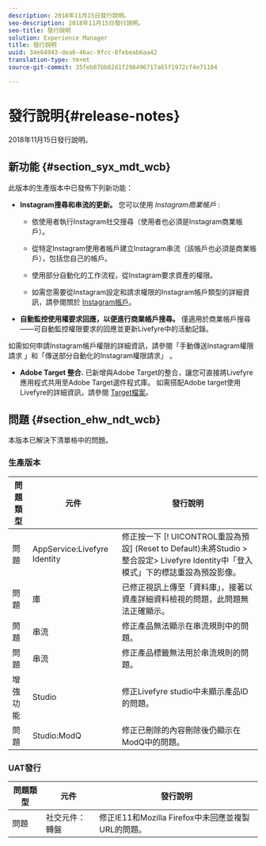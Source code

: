 ```yaml
---
description: 2018年11月15日發行說明。
seo-description: 2018年11月15日發行說明。
seo-title: 發行說明
solution: Experience Manager
title: 發行說明
uuid: 34e64943-dea6-46ac-9fcc-8febeab6aa42
translation-type: tm+mt
source-git-commit: 35feb87bb82d1f298496717a65f1972cf4e71104

---
```



# 發行說明{#release-notes}

2018年11月15日發行說明。

## 新功能 {#section_syx_mdt_wcb}

此版本的生產版本中已發佈下列新功能：

* **Instagram搜尋和串流的更新。** 您可以使用 *Instagram商業帳戶* :

   * 依使用者執行Instagram社交搜尋（使用者也必須是Instagram商業帳戶）。

   * 從特定Instagram使用者帳戶建立Instagram串流（該帳戶也必須是商業帳戶），包括您自己的帳戶。

   * 使用部分自動化的工作流程，從Instagram要求資產的權限。

   * 如需您需要從Instagram設定和請求權限的Instagram帳戶類型的詳細資訊，請參閱關於 [Instagram帳戶](/help/using/c-users-creating-accounts-with-studio-access/t-configure-social-accout-instagram/c-about-instagram-accounts.md)。

* **自動監控使用權要求回應，以便進行商業帳戶搜尋。** 僅適用於商業帳戶搜尋——可自動監控權限要求的回應並更新Livefyre中的活動記錄。

如需如何申請Instagram帳戶權限的詳細資訊，請參閱「手動傳送Instagram權限請求 [](/help/using/c-how-requesting-rights-works/c-send-instagram-manual-rights-request.md) 」和「傳送部分自動化的Instagram權限請求」 [](/help/using/c-how-requesting-rights-works/c-send-an-instagram-rights-request-from-the-library.md)。

* **Adobe Target 整合.** 已新增與Adobe Target的整合，讓您可直接將Livefyre應用程式共用至Adobe Target選件程式庫。 如需搭配Adobe target使用Livefyre的詳細資訊，請參閱 [Target檔案](https://marketing.adobe.com/resources/help/en_US/livefyre/livefyre-target.html)。

## 問題 {#section_ehw_ndt_wcb}

本版本已解決下清單格中的問題。

### 生產版本

| 問題類型 | 元件 | 發行說明 |
|--- |--- |--- |
| 問題 | AppService:Livefyre Identity | 修正按一下 [! UICONTROL重設為預設] (Reset to Default)未將Studio &gt;整合設定&gt; Livefyre Identity中「登入模式」下的標誌重設為預設影像。 |
| 問題 | 庫 | 已修正視訊上傳至「資料庫」，接著以資產詳細資料檢視的問題，此問題無法正確顯示。 |
| 問題 | 串流 | 修正產品無法顯示在串流規則中的問題。 |
| 問題 | 串流 | 修正產品標籤無法用於串流規則的問題。 |
| 增強功能 | Studio | 修正Livefyre studio中未顯示產品ID的問題。 |
| 問題 | Studio:ModQ | 修正已刪除的內容刪除後仍顯示在ModQ中的問題。 |

### UAT發行

| **問題類型** | **元件** | **發行說明** |
|---|---|---|
| 問題 | 社交元件：轉盤 | 修正IE11和Mozilla Firefox中未回應並複製URL的問題。 |